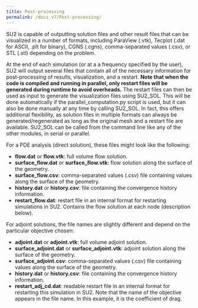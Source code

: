 ```yaml
---
title: Post-processing
permalink: /docs_v7/Post-processing/
---
```


SU2 is capable of outputting solution files and other result files that can be visualized in a number of formats, including ParaView (.vtk), Tecplot (.dat for ASCII, .plt for binary), CGNS (.cgns), comma-separated values (.csv), or STL (.stl) depending on the problem.

At the end of each simulation (or at a a frequency specified by the user), SU2 will output several files that contain all of the necessary information for post-processing of results, visualization, and a restart. **Note that when the code is compiled and running in parallel, only restart files will be generated during runtime to avoid overheads.** The restart files can then be used as input to generate the visualization files using SU2_SOL. This will be done automatically if the parallel_computation.py script is used, but it can also be done manually at any time by calling SU2_SOL. In fact, this offers additional flexibility, as solution files in multiple formats can always be generated/regenerated as long as the original mesh and a restart file are available. SU2_SOL can be called from the command line like any of the other modules, in serial or parallel.

For a PDE analysis (direct solution), these files might look like the following:
- **flow.dat** or **flow.vtk**: full volume flow solution.
- **surface_flow.dat** or **surface_flow.vtk**: flow solution along the surface of the geometry.
- **surface_flow.csv**: comma-separated values (.csv) file containing values along the surface of the geometry.
- **history.dat** or **history.csv**: file containing the convergence history information.
- **restart_flow.dat**: restart file in an internal format for restarting simulations in SU2. Contains the flow solution at each node (description below).

For adjoint solutions, the file names are slightly different and depend on the particular objective chosen:
- **adjoint.dat** or **adjoint.vtk**: full volume adjoint solution.
- **surface_adjoint.dat** or **surface_adjoint.vtk**: adjoint solution along the surface of the geometry.
- **surface_adjoint.csv**: comma-separated values (.csv) file containing values along the surface of the geometry.
- **history.dat** or **history.csv**: file containing the convergence history information.
- **restart_adj_cd.dat**: readable restart file in an internal format for restarting this simulation in SU2. Note that the name of the objective appears in the file name. In this example, it is the coefficient of drag.
